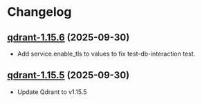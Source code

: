 # Changelog

## [qdrant-1.15.6](https://github.com/qdrant/qdrant-helm/tree/qdrant-1.15.6) (2025-09-30)

- Add service.enable_tls to values to fix test-db-interaction test.

## [qdrant-1.15.5](https://github.com/qdrant/qdrant-helm/tree/qdrant-1.15.4) (2025-09-30)

- Update Qdrant to v1.15.5

